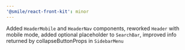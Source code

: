 ```yaml
---
'@smile/react-front-kit': minor
---
```


Added `HeaderMobile` and `HeaderNav` components, reworked `Header` with mobile mode, added optional placeholder to `SearchBar`, improved info returned by collapseButtonProps in `SidebarMenu`
